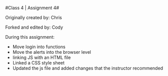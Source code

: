 #Class 4 | Assignment 4#

Originally created by: Chris

Forked and edited by: Cody

During this assignment:
- Move login into functions
- Move the alerts into the browser level
- linking JS with an HTML file
- Linked a CSS style sheet
- Updated the js file and added changes that the instructor recommended
